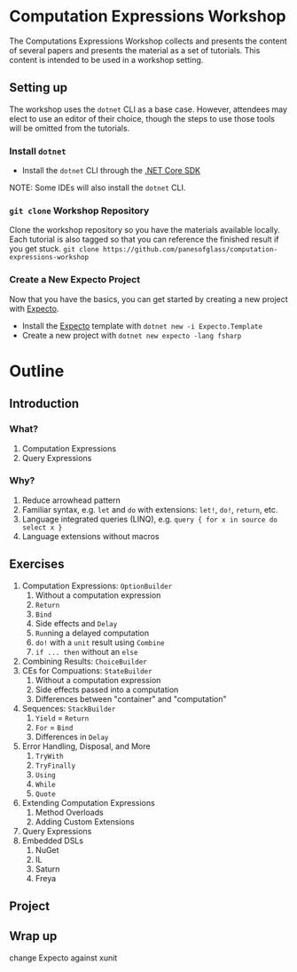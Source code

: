 # Computation Expressions Workshop

The Computations Expressions Workshop collects and presents the content
of several papers and presents the material as a set of tutorials.
This content is intended to be used in a workshop setting.

## Setting up

The workshop uses the `dotnet` CLI as a base case. However, attendees may
elect to use an editor of their choice, though the steps to use those tools
will be omitted from the tutorials.

### Install `dotnet`

* Install the `dotnet` CLI through the [.NET Core SDK](https://www.microsoft.com/net/download)

NOTE: Some IDEs will also install the `dotnet` CLI.

### `git clone` Workshop Repository

Clone the workshop repository so you have the materials available locally.
Each tutorial is also tagged so that you can reference the finished result if you get stuck.
`git clone https://github.com/panesofglass/computation-expressions-workshop`

### Create a New Expecto Project

Now that you have the basics, you can get started by creating a new project with [Expecto](https://github.com/haf/expecto).

* Install the [Expecto](https://github.com/haf/expecto) template with `dotnet new -i Expecto.Template`
* Create a new project with `dotnet new expecto -lang fsharp`

# Outline

## Introduction

### What?

1. Computation Expressions
2. Query Expressions

### Why?

1. Reduce arrowhead pattern
2. Familiar syntax, e.g. `let` and `do` with extensions: `let!`, `do!`, `return`, etc.
3. Language integrated queries (LINQ), e.g. `query { for x in source do select x }`
4. Language extensions without macros

## Exercises

1. Computation Expressions: `OptionBuilder`
    1. Without a computation expression
    2. `Return`
    3. `Bind`
    4. Side effects and `Delay`
    5. `Run`ning a delayed computation
    6. `do!` with a `unit` result using `Combine`
    7. `if ... then` without an `else`
2. Combining Results: `ChoiceBuilder`
3. CEs for Compuations: `StateBuilder`
    1. Without a computation expression
    2. Side effects passed into a computation
    3. Differences between "container" and "computation"
4. Sequences: `StackBuilder`
    1. `Yield` = `Return`
    2. `For` = `Bind`
    3. Differences in `Delay`
5. Error Handling, Disposal, and More
    1. `TryWith`
    2. `TryFinally`
    3. `Using`
    4. `While`
    5. `Quote`
6. Extending Computation Expressions
    1. Method Overloads
    2. Adding Custom Extensions
7. Query Expressions
8. Embedded DSLs
    1. NuGet
    2. IL
    3.  Saturn
    4.  Freya

## Project

## Wrap up

change Expecto against xunit
